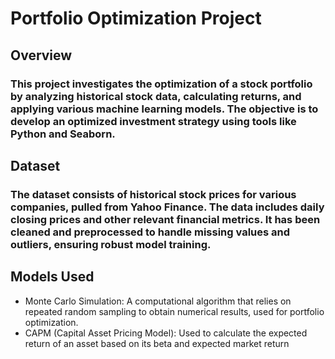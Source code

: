 # Portfolio Optimization Project

## Overview
### This project investigates the optimization of a stock portfolio by analyzing historical stock data, calculating returns, and applying various machine learning models. The objective is to develop an optimized investment strategy using tools like Python and Seaborn.

## Dataset
### The dataset consists of historical stock prices for various companies, pulled from Yahoo Finance. The data includes daily closing prices and other relevant financial metrics. It has been cleaned and preprocessed to handle missing values and outliers, ensuring robust model training.

## Models Used
* Monte Carlo Simulation: A computational algorithm that relies on repeated random sampling to obtain numerical results, used for portfolio optimization.
* CAPM (Capital Asset Pricing Model): Used to calculate the expected return of an asset based on its beta and expected market return
